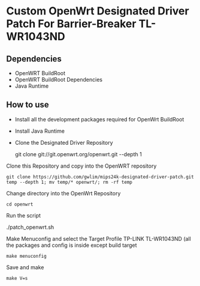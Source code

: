 Custom OpenWrt Designated Driver Patch For Barrier-Breaker TL-WR1043ND
======================================================================

Dependencies
------------

* OpenWRT BuildRoot
* OpenWRT BuildRoot Dependencies
* Java Runtime

How to use
----------

* Install all the development packages required for OpenWrt BuildRoot
* Install Java Runtime
* Clone the Designated Driver Repository

    git clone git://git.openwrt.org/openwrt.git --depth 1

Clone this Repository and copy into the OpenWRT repository

    git clone https://github.com/gwlim/mips24k-designated-driver-patch.git temp --depth 1; mv temp/* openwrt/; rm -rf temp

Change directory into the OpenWrt Repository

    cd openwrt

Run the script

./patch_openwrt.sh

Make Menuconfig and select the Target Profile TP-LINK TL-WR1043ND (all the packages and config is inside except build target

    make menuconfig

Save and make

    make V=s

